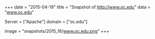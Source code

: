 
+++
date = "2015-04-19"
title = "Snapshot of http://www.oc.edu"
data = "www.oc.edu"

Server = ["Apache"]
domain = ["oc.edu"]

  image = "snapshots/2015_16/www.oc.edu.png"
+++
#
